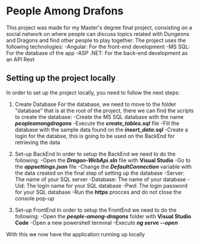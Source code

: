 # People Among Drafons
This project was made for my Master's degree final project, consisting on a social network on where people can discuss topics related with Dungeons and Dragons and find other people to play together.
The project uses the following technologies:
  -Angular: For the  front-end development
  -MS SQL: For the database of the app
  -ASP .NET: For the back-end development as an API Rest

## Setting up the project locally
In order to set up the project locally, you need to follow the next steps:

1. Create Database
   For the database, we need to move to the folder "database" that is at the root of the project, there we can find the scripts to create the database:
   -Create the MS SQL database with the name ***peopleamongdragons***
   -Execute the ***create_tables.sql*** file
   -Fill the database with the sample data found on the ***insert_data.sql***
   -Create a login for the databse, this is going to be used on the BackEnd for retrieving the data
   
2. Set-up BackEnd
   In order to setup the BackEnd we need to do the following:
   -Open the ***Dragon-WebApi.sln*** file with **Visual Studio**
   -Go to the ***appsettings.json*** file
   -Change the  ***DefaultConnection*** variable with the data created on the final step of setting up the database
     -Server: The name of your SQL server
     -Database: The name of your database
     -Uid: The login name for your SQL database
     -Pwd: The login password for your SQL database
   -Run the ***https*** procces and do not close the console pop-up
   
3. Set-up FrontEnd
   In order to setup the FrontEnd we need to do the following:
   -Open the ***people-among-dragons*** folder with **Visual Studio Code**
   -Open a new powershell terminal
   -Execute ***ng serve --open***

With this we now have the application running up locally
